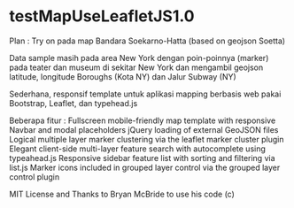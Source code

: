 # testMapUseLeafletJS1.0
Plan : Try on pada map Bandara Soekarno-Hatta (based on geojson Soetta) 

Data sample masih pada area New York dengan poin-poinnya (marker) pada teater dan museum di sekitar New York dan mengambil geojson latitude, longitude Boroughs (Kota NY) dan Jalur Subway (NY) 

Sederhana, responsif template untuk aplikasi mapping berbasis web pakai Bootstrap, Leaflet, dan typehead.js

Beberapa fitur :
Fullscreen mobile-friendly map template with responsive Navbar and modal placeholders
jQuery loading of external GeoJSON files
Logical multiple layer marker clustering via the leaflet marker cluster plugin
Elegant client-side multi-layer feature search with autocomplete using typeahead.js
Responsive sidebar feature list with sorting and filtering via list.js
Marker icons included in grouped layer control via the grouped layer control plugin


MIT License and Thanks to Bryan McBride to use his code (c)
